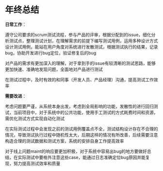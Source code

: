 # 年终总结



**日常工作**：



遵守公司要求的scrum测试流程，参与产品的评审，根据分配到的issue，细化分析测试点，整理测试计划，在理解需求的前提下编写测试用例，运用多种设计方式设计测试用例，能站在用户角度对系统进行发散测试，根据测试执行的结果，记录bug，协助开发进行bug定位，验证修复后的bug



对产品的需求有更加深入的理解，对于拿到手的issue有较清晰的测试思路，能够更加快速、准确地发现问题，全面地对产品进行测试



在测试过程中，及时有效的和同事（开发人员、产品经理）沟通，提高测试工作效率





**需要改进**：



​	考虑问题要严谨，从系统本身出发，考虑到全局影响的功能，发散性的进行回归测试，当前项目中，对于系统中的公共功能，使用手工测试的方式耗费时间和资源，需优化测试方式实现自动化测试



​	在实际测试过程中会发现之前的测试用例覆盖点不全，测试结构设计存在不合理的情况，导致测试执行过程中随机性太大，后期这样的情况有所改善，后续需要注意构造合理的测试数据和测试方案，系统的安排自身工作提高效率



​	对于线上问题maint的响应要更加积极，对于系统中容易出bug的地方要做好总结，在实际测试中要格外注意这些case，能通过日志准确定位bug原因并能复现，努力提高测试效率和质量





